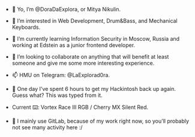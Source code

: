 - 👋 Yo, I’m @DoraDaExplora, or Mitya Nikulin.
- 👀 I’m interested in Web Development, Drum&Bass, and Mechanical Keyboards.
- 🌱 I’m currently learning Information Security in Moscow, Russia and working at Edstein as a junior frontend developer.
- 💞️ I’m looking to collaborate on anything that will benefit at least someone and give me some more interesting experience.
- 📫 HMU on Telegram: @LaExplorad0ra.
- 🤡 One day I've spent 6 hours to get my Hackintosh back up again. Guess what? This was typed from it.

- Current ⌨️: Vortex Race III RGB / Cherry MX Silent Red.

- 🍻 I mainly use GitLab, because of my work right now, so you'll probably not see many activity here :/
